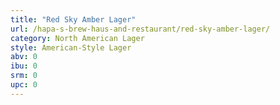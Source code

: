 ```yaml
---
title: "Red Sky Amber Lager"
url: /hapa-s-brew-haus-and-restaurant/red-sky-amber-lager/
category: North American Lager
style: American-Style Lager
abv: 0
ibu: 0
srm: 0
upc: 0
---
```


